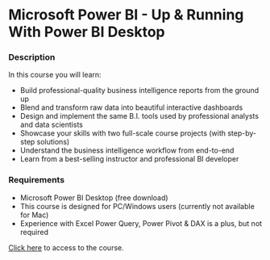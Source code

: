 # Microsoft Power BI - Up & Running With Power BI Desktop

### Description
In this course you will learn:

* Build professional-quality business intelligence reports from the ground up
* Blend and transform raw data into beautiful interactive dashboards
* Design and implement the same B.I. tools used by professional analysts and data scientists
* Showcase your skills with two full-scale course projects (with step-by-step solutions)
* Understand the business intelligence workflow from end-to-end
* Learn from a best-selling instructor and professional BI developer


### Requirements
* Microsoft Power BI Desktop (free download)
* This course is designed for PC/Windows users (currently not available for Mac)
* Experience with Excel Power Query, Power Pivot & DAX is a plus, but not required

[Click here](https://www.udemy.com/microsoft-power-bi-up-running-with-power-bi-desktop) to access to the course. 
